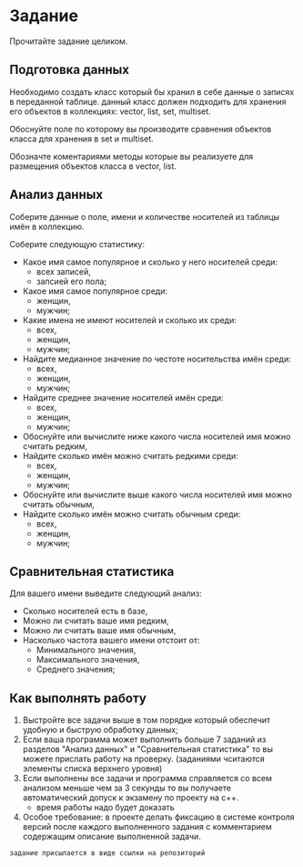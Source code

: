 # Задание

Прочитайте задание целиком.

## Подготовка данных

Необходимо создать класс который бы хранил в себе данные о записях в переданной таблице. данный класс должен подходить для хранения его объектов в коллекциях: vector, list, set, multiset.

Обоснуйте поле по которому вы производите сравнения объектов класса для хранения в set и multiset.

Обозначте коментариями методы которые вы реализуете для размещения объектов класса в vector, list.

## Анализ данных

Соберите данные о поле, имени и количестве носителей из таблицы имён в коллекцию.

Соберите следующую статистику:

- Какое имя самое популярное и сколько у него носителей среди:
  - всех записей,
  - запсией его пола;
- Какое имя самое популярное среди:
  - женщин,
  - мужчин;
- Какие имена не имеют носителей и сколько их среди:
  - всех,
  - женщин,
  - мужчин;
- Найдите медианное значение по честоте носительства имён среди:
  - всех,
  - женщин,
  - мужчин;
- Найдите среднее значение носителей имён среди:
  - всех,
  - женщин,
  - мужчин;
- Обоснуйте или вычислите ниже какого числа носителей имя можно считать редким,
- Найдите сколько имён можно считать редкими среди:
  - всех,
  - женщин,
  - мужчин;
- Обоснуйте или вычислите выше какого числа носителей имя можно считать обычным,
- Найдите сколько имён можно считать обычным среди:
  - всех,
  - женщин,
  - мужчин;

## Сравнительная статистика

Для вашего имени выведите следующий анализ:

- Сколько носителей есть в базе,
- Можно ли считать ваше имя редким,
- Можно ли считать ваше имя обычным,
- Насколько частота вашего имени отстоит от:
  - Минимального значения,
  - Максимального значения,
  - Среднего значения;

## Как выполнять работу

1. Выстройте все задачи выше в том порядке который обеспечит удобную и быструю обработку данных;
2. Если ваша программа может выполнить больше 7 заданий из разделов "Анализ данных" и "Сравнительная статистика" то вы можете прислать работу на проверку. (заданиями чситаются элементы списка верхнего уровня)
3. Если выполнены все задачи и программа справляется со всем анализом меньше чем за 3 секунды то вы получаете автоматический допуск к экзамену по проекту на с++.
    - время работы надо будет доказать
4. Особое требование: в проекте делать фиксацию в системе контроля версий после каждого выполненного задания с комментарием содержащим описание выполненной задачи.

~~~
задание присылается в виде ссылки на репозиторий
~~~

